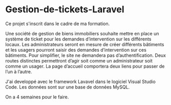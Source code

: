 # Gestion-de-tickets-Laravel

Ce projet s'inscrit dans le cadre de ma formation.

Une société de gestion de biens immobiliers souhaite mettre en place un système de ticket pour les demandes d’intervention sur les différents locaux.
Les administrateurs seront en mesure de créer différents bâtiments et les usagers pourront saisir des demandes d’intervention sur ces bâtiments. 
Pour simplifier, le site ne demandera pas d’authentification. Deux routes distinctes permettront d’agir soit comme un administrateur soit comme un usager.
La page d’accueil comportera deux liens pour passer de l’un à l’autre.

J'ai developpé avec le framework Lavavel dans le logiciel Visual Studio Code. Les données sont sur une base de données MySQL.

On a 4 semaines pour le faire.
